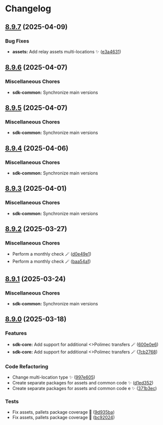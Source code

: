 # Changelog

## [8.9.7](https://github.com/paraspell/xcm-tools/compare/sdk-common-v8.9.6...sdk-common-v8.9.7) (2025-04-09)


### Bug Fixes

* **assets:** Add relay assets multi-locations ✨ ([e3a4631](https://github.com/paraspell/xcm-tools/commit/e3a4631bda587536d969d5a09e0da61669a85b0c))

## [8.9.6](https://github.com/paraspell/xcm-tools/compare/sdk-common-v8.9.5...sdk-common-v8.9.6) (2025-04-07)


### Miscellaneous Chores

* **sdk-common:** Synchronize main versions

## [8.9.5](https://github.com/paraspell/xcm-tools/compare/sdk-common-v8.9.4...sdk-common-v8.9.5) (2025-04-07)


### Miscellaneous Chores

* **sdk-common:** Synchronize main versions

## [8.9.4](https://github.com/paraspell/xcm-tools/compare/sdk-common-v8.9.3...sdk-common-v8.9.4) (2025-04-06)


### Miscellaneous Chores

* **sdk-common:** Synchronize main versions

## [8.9.3](https://github.com/paraspell/xcm-tools/compare/sdk-common-v8.9.2...sdk-common-v8.9.3) (2025-04-01)


### Miscellaneous Chores

* **sdk-common:** Synchronize main versions

## [8.9.2](https://github.com/paraspell/xcm-tools/compare/sdk-common-v8.9.1...sdk-common-v8.9.2) (2025-03-27)


### Miscellaneous Chores

* Perform a monthly check 🪄 ([d0e49e1](https://github.com/paraspell/xcm-tools/commit/d0e49e1d808e81e3179ff64a714f89559b46c6f8))
* Perform a monthly check 🪄 ([baa54a1](https://github.com/paraspell/xcm-tools/commit/baa54a1e37ea1324643005c813983fe5ef86dbf8))

## [8.9.1](https://github.com/paraspell/xcm-tools/compare/sdk-common-v8.9.0...sdk-common-v8.9.1) (2025-03-24)


### Miscellaneous Chores

* **sdk-common:** Synchronize main versions

## [8.9.0](https://github.com/paraspell/xcm-tools/compare/sdk-common-v8.8.0...sdk-common-v8.9.0) (2025-03-18)


### Features

* **sdk-core:** Add support for additional &lt;&gt;Polimec transfers 🪄 ([600e0e6](https://github.com/paraspell/xcm-tools/commit/600e0e6935bcac72d98b92b0c68b2a92669934e4))
* **sdk-core:** Add support for additional &lt;&gt;Polimec transfers 🪄 ([7cb2768](https://github.com/paraspell/xcm-tools/commit/7cb27684676642704314922c12a8347576da6d0f))


### Code Refactoring

* Change multi-location type ✨ ([997e605](https://github.com/paraspell/xcm-tools/commit/997e605a1f5816ac44f4a18ee90859a677c55141))
* Create separate packages for assets and common code ✨ ([d1ed352](https://github.com/paraspell/xcm-tools/commit/d1ed3523e86219916e810fffa06e53b2a3ef96ea))
* Create separate packages for assets and common code e ✨ ([371b3ec](https://github.com/paraspell/xcm-tools/commit/371b3ec72558e2177c6d7129871820ad50a02a4e))


### Tests

* Fix assets, pallets package coverage 🧪 ([9d935ba](https://github.com/paraspell/xcm-tools/commit/9d935baf487045a46ee97bc0ef8b90cc76e3c749))
* Fix assets, pallets package coverage 🧪 ([bc92024](https://github.com/paraspell/xcm-tools/commit/bc92024e529e0b8333bfa7df80048b574c7b778c))
